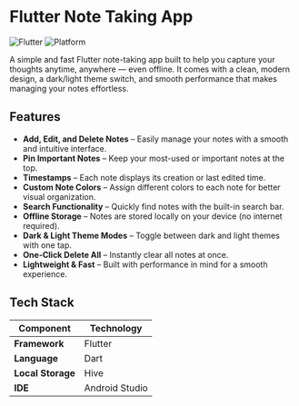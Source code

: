#  Flutter Note Taking App

![Flutter](https://img.shields.io/badge/Framework-Flutter-blue?logo=flutter)
![Platform](https://img.shields.io/badge/Platform-Android%20%7C%20iOS-orange)


A simple and fast Flutter note-taking app built to help you capture your thoughts anytime, anywhere — even offline.
It comes with a clean, modern design, a dark/light theme switch, and smooth performance that makes managing your notes effortless.



##  Features

-  **Add, Edit, and Delete Notes** – Easily manage your notes with a smooth and intuitive interface.  
-  **Pin Important Notes** – Keep your most-used or important notes at the top.  
-  **Timestamps** – Each note displays its creation or last edited time.  
-  **Custom Note Colors** – Assign different colors to each note for better visual organization.  
-  **Search Functionality** – Quickly find notes with the built-in search bar.  
-  **Offline Storage** – Notes are stored locally on your device (no internet required).  
-  **Dark & Light Theme Modes** – Toggle between dark and light themes with one tap.  
-  **One-Click Delete All** – Instantly clear all notes at once.  
-  **Lightweight & Fast** – Built with performance in mind for a smooth experience.  



##  Tech Stack

| Component | Technology |
|------------|-------------|
| **Framework** | Flutter |
| **Language** | Dart |
| **Local Storage** | Hive |
| **IDE** | Android Studio |





